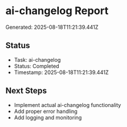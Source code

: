 # ai-changelog Report

Generated: 2025-08-18T11:21:39.441Z

## Status
- Task: ai-changelog
- Status: Completed
- Timestamp: 2025-08-18T11:21:39.441Z

## Next Steps
- Implement actual ai-changelog functionality
- Add proper error handling
- Add logging and monitoring
